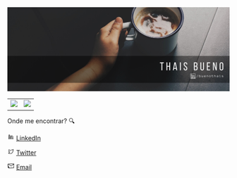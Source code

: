 <img src="img/titulo.png">

<table>
    <tr>
        <td><img src="https://github-readme-stats.vercel.app/api/top-langs/?username=tfbbueno&hide=html&layout=compact&theme=ayu-mirage&langs_count=3" /></td>
        <td><img src="https://github-readme-stats.vercel.app/api?username=tfbbueno&theme=ayu-mirage"/></td>
    </tr>  
</table>

Onde me encontrar? :mag: 

<a href="https://www.linkedin.com/in/buenothais"><img src="img/linkedin.png" width="16"></img></a> [LinkedIn](https://www.linkedin.com/in/buenothais) 

<a href="https://www.twitter.com/_thaisquisita_"><img src="img/twitter.png" width="16"></img></a> [Twitter](https://www.twitter.com/_thaisquisita_) 


<a href="mailto:tfb.bueno@gmail.com"><img src="img/mail.png" width="16"></img></a> [Email](mailto:tfb.bueno@gmail.com)  
